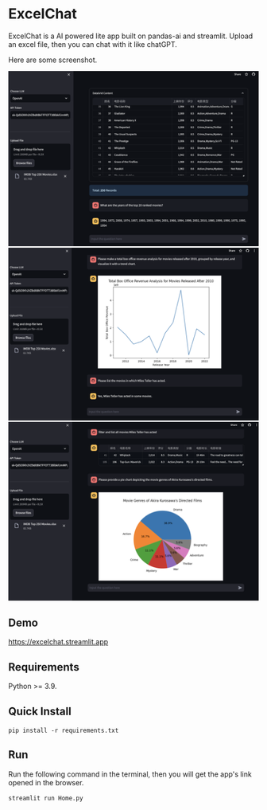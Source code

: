 # ExcelChat
ExcelChat is a AI powered lite app built on pandas-ai and streamlit. Upload an excel file, then you can chat with it like chatGPT.

Here are some screenshot.

![Screenshot1](docs/images/screen1.png?raw=true)
![Screenshot2](docs/images/screen2.png?raw=true)
![Screenshot3](docs/images/screen3.png?raw=true)

## Demo
 https://excelchat.streamlit.app

## Requirements
Python >= 3.9.

## Quick Install
```shell
pip install -r requirements.txt
```
## Run
Run the following command in the terminal, then you will get the app's link opened in the browser.
```shell
streamlit run Home.py
```
